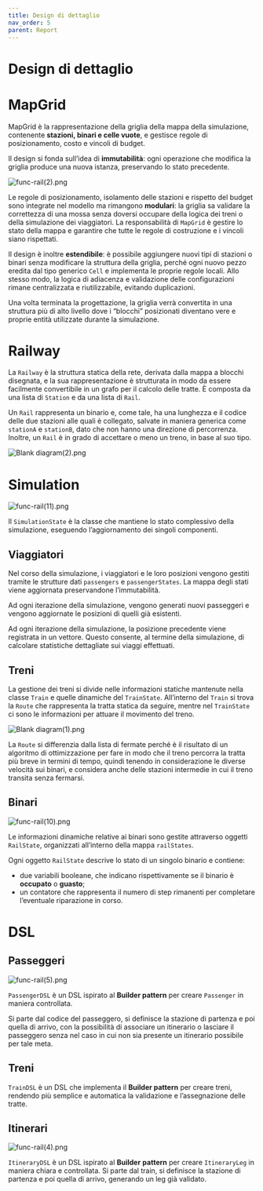 ```yaml
---
title: Design di dettaglio
nav_order: 5
parent: Report
---
```

# Design di dettaglio

# MapGrid

MapGrid è la rappresentazione della griglia della mappa della simulazione, contenente **stazioni, binari e celle vuote**, e gestisce regole di posizionamento, costo e vincoli di budget.

Il design si fonda sull’idea di **immutabilità**: ogni operazione che modifica la griglia produce una nuova istanza, preservando lo stato precedente.

![func-rail(2).png](img/charts/func-rail(2).png)

Le regole di posizionamento, isolamento delle stazioni e rispetto del budget sono integrate nel modello ma rimangono **modulari**: la griglia sa validare la correttezza di una mossa senza doversi occupare della logica dei treni o della simulazione dei viaggiatori. La responsabilità di `MapGrid` è gestire lo stato della mappa e garantire che tutte le regole di costruzione e i vincoli siano rispettati.

Il design è inoltre **estendibile**: è possibile aggiungere nuovi tipi di stazioni o binari senza modificare la struttura della griglia, perché ogni nuovo pezzo eredita dal tipo generico `Cell` e implementa le proprie regole locali. Allo stesso modo, la logica di adiacenza e validazione delle configurazioni rimane centralizzata e riutilizzabile, evitando duplicazioni.

Una volta terminata la progettazione, la griglia verrà convertita in una struttura più di alto livello dove i “blocchi” posizionati diventano vere e proprie entità utilizzate durante la simulazione.

# Railway

La `Railway` è la struttura statica della rete, derivata dalla mappa a blocchi disegnata, e la sua rappresentazione è strutturata in modo da essere facilmente convertibile in un grafo per il calcolo delle tratte. È composta da una lista di `Station` e da una lista di `Rail`. 

Un `Rail` rappresenta un binario e, come tale, ha una lunghezza e il codice delle due stazioni alle quali è collegato, salvate in maniera generica come `stationA` e `stationB`, dato che non hanno una direzione di percorrenza. Inoltre, un `Rail` è in grado di accettare o meno un treno, in base al suo tipo.

![Blank diagram(2).png](img/charts/Blank_diagram(2).png)

# Simulation

![func-rail(11).png](img/charts/96a8ff95-620f-4426-a5fe-3e5cdbfcaeea.png)

Il `SimulationState` è la classe che mantiene lo stato complessivo della simulazione, eseguendo l’aggiornamento dei singoli componenti. 

## Viaggiatori

Nel corso della simulazione, i viaggiatori e le loro posizioni vengono gestiti tramite le strutture dati `passengers` e `passengerStates`. La mappa degli stati viene aggiornata preservandone l’immutabilità.

Ad ogni iterazione della simulazione, vengono generati nuovi passeggeri e vengono aggiornate le posizioni di quelli già esistenti.

Ad ogni iterazione della simulazione, la posizione precedente viene registrata in un vettore. Questo consente, al termine della simulazione, di calcolare statistiche dettagliate sui viaggi effettuati.

## Treni

La gestione dei treni si divide nelle informazioni statiche mantenute nella classe `Train` e quelle dinamiche del `TrainState`. All’interno del `Train` si trova la `Route` che rappresenta la tratta statica da seguire, mentre nel `TrainState` ci sono le informazioni per attuare il movimento del treno.

![Blank diagram(1).png](img/charts/e6896bde-11d1-4abb-96e8-145dcf6af7dc.png)

La `Route` si differenzia dalla lista di fermate perché è il risultato di un algoritmo di ottimizzazione per fare in modo che il treno percorra la tratta più breve in termini di tempo, quindi tenendo in considerazione le diverse velocità sui binari, e considera anche delle stazioni intermedie in cui il treno transita senza fermarsi. 

## Binari

![func-rail(10).png](img/charts/f4116806-b4b8-44a7-9578-0b8b0ee2bfd2.png)

Le informazioni dinamiche relative ai binari sono gestite attraverso oggetti `RailState`, organizzati all’interno della mappa `railStates`.

Ogni oggetto `RailState` descrive lo stato di un singolo binario e contiene:

- due variabili booleane, che indicano rispettivamente se il binario è **occupato** o **guasto**;
- un contatore che rappresenta il numero di step rimanenti per completare l’eventuale riparazione in corso.

# DSL

## Passeggeri

![func-rail(5).png](img/charts/0ddf8a82-379e-433a-879b-9c1a9a989f44.png)

`PassengerDSL` è un DSL ispirato al **Builder pattern** per creare `Passenger` in maniera controllata.

Si parte dal codice del passeggero, si definisce la stazione di partenza e poi quella di arrivo, con la possibilità di associare un itinerario o lasciare il passeggero senza nel caso in cui non sia presente un itinerario possibile per tale meta.

## Treni

`TrainDSL` è un DSL che implementa il **Builder pattern** per creare treni, rendendo più semplice e automatica la validazione e l’assegnazione delle tratte.

## Itinerari

![func-rail(4).png](img/charts/435bf8a0-8524-48ef-8d02-c5cd0ec6790c.png)

`ItineraryDSL` è un DSL ispirato al **Builder** **pattern** per creare `ItineraryLeg` in maniera chiara e controllata. Si parte dal train, si definisce la stazione di partenza e poi quella di arrivo, generando un leg già validato.